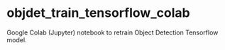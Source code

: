 # objdet_train_tensorflow_colab
Google Colab (Jupyter) notebook to retrain Object Detection Tensorflow model.
